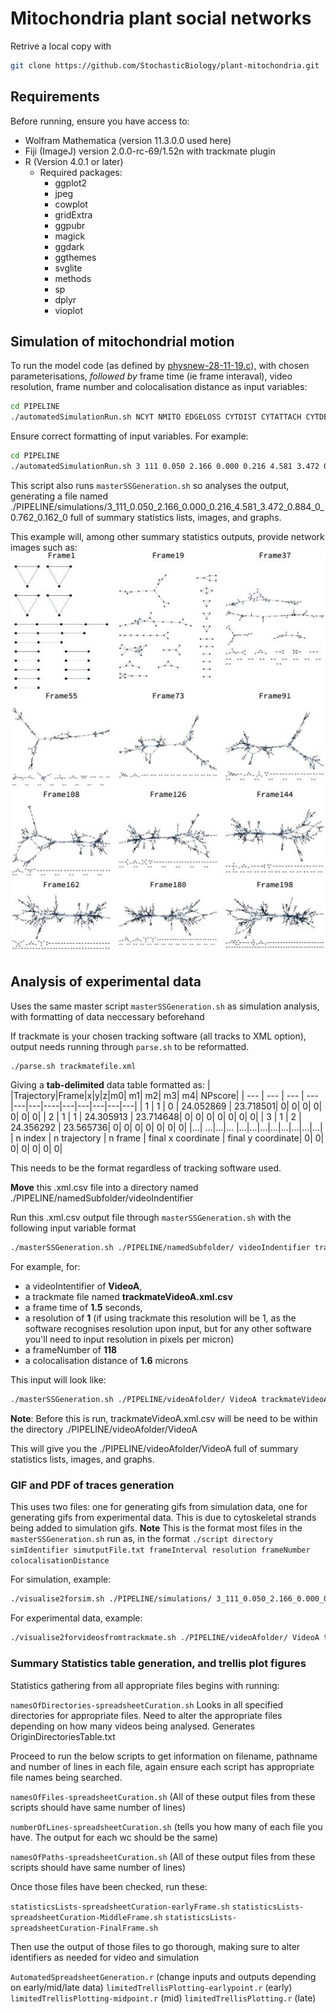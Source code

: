 # Mitochondria plant social networks


Retrive a local copy with

```sh
git clone https://github.com/StochasticBiology/plant-mitochondria.git
```

## Requirements

Before running, ensure you have access to:
- Wolfram Mathematica (version 11.3.0.0 used here)
- Fiji (ImageJ) version 2.0.0-rc-69/1.52n with trackmate plugin
- R (Version 4.0.1 or later)
  - Required packages:
    - ggplot2
    - jpeg
    - cowplot
    - gridExtra
    - ggpubr
    - magick
    - ggdark
    - ggthemes
    - svglite
    - methods
    - sp
    - dplyr
    - vioplot
    
## Simulation of mitochondrial motion

To run the model code (as defined by [physnew-28-11-19.c](PIPELINE/physnew-28-11-19.c)), with chosen parameterisations, *followed by* frame time (ie frame interaval), video resolution, frame number and colocalisation distance as input variables:
```sh
cd PIPELINE
./automatedSimulationRun.sh NCYT NMITO EDGELOSS CYTDIST CYTATTACH CYTDETACH CYTSPEED MITDIST MITSPEED STEPTYPE STEPPARAM HYDRO RSEED FrameTime Resolution FrameNumber ColocDistance
```
Ensure correct formatting of input variables. For example:
```sh
cd PIPELINE
./automatedSimulationRun.sh 3 111 0.050 2.166 0.000 0.216 4.581 3.472 0.884 0 0.762 0.162 0 1.1628 1.000 198 1.6
```
This script also runs `masterSSGeneration.sh` so analyses the output, generating a file named ./PIPELINE/simulations/3_111_0.050_2.166_0.000_0.216_4.581_3.472_0.884_0_0.762_0.162_0 full of summary statistics lists, images, and graphs.



This example will, among other summary statistics outputs, provide network images such as:
![This is a simulation output example, showing network illustrations over time](assets/3_111_0.050_2.166_0.000_0.216_4.581_3.472_0.884_0_0.762_0.162_0_AllNetworks.jpg)


## Analysis of experimental data

Uses the same master script `masterSSGeneration.sh` as simulation analysis, with formatting of data neccessary beforehand

If trackmate  is your chosen tracking software (all tracks to XML option), output needs running through `parse.sh` to be reformatted. 

```sh
./parse.sh trackmatefile.xml
```

Giving a **tab-delimited** data table formatted as:
|	|Trajectory|Frame|x|y|z|m0|	m1|	m2|	m3|	m4|	NPscore|
| --- | --- | --- | --- |---|---|----|---|---|---|---|---| 
| 1	| 1	| 0	| 24.052869 |	23.718501|	0|	0|	0|	0|	0|	0|	0|
| 2	| 1	| 1	| 24.305913 |	23.714648|	0|	0|	0|	0|	0|	0|	0|
| 3	| 1	| 2	| 24.356292 |	23.565736|	0|	0|	0|	0|	0|	0|	0|
|...| ...|...|... |...|...|...|...|...|...|...|...|
| n index  | n trajectory | n frame | final x coordinate |	final y coordinate|	0|	0|	0|	0|	0| 0| 0| 

This needs to be the format regardless of tracking software used.

**Move** this .xml.csv file into a directory named ./PIPELINE/namedSubfolder/videoIndentifier  

Run this .xml.csv output file through `masterSSGeneration.sh` with the following input variable format 

```sh
./masterSSGeneration.sh ./PIPELINE/namedSubfolder/ videoIndentifier trackmatefile.xml.csv frameTime Resolution frameNumber colocalisationDistance
```

For example, for:
- a videoIntentifier of **VideoA**, 
- a trackmate file named **trackmateVideoA.xml.csv**
- a frame time of **1.5** seconds, 
- a resolution of **1** (if using trackmate this resolution will be 1, as the software recognises resolution upon input, but for any other software you'll need to input resolution in pixels per micron)
- a frameNumber of **118**
- a colocalisation distance of **1.6** microns


This input will look like:

```sh
./masterSSGeneration.sh ./PIPELINE/videoAfolder/ VideoA trackmateVideoA.xml.csv 1.5000 1.0000 118 1.6
```
**Note**: Before this is run, trackmateVideoA.xml.csv will be need to be within the directory ./PIPELINE/videoAfolder/VideoA

This will give you the ./PIPELINE/videoAfolder/VideoA full of summary statistics lists, images, and graphs. 

### GIF and PDF of traces generation

This uses two files: one for generating gifs from simulation data, one for generating gifs from experimental data. 
This is due to cytoskeletal strands being added to simulation gifs.
**Note** This is the format most files in the `masterSSGeneration.sh` run as, in the format `./script directory simIdentifier simutputFile.txt frameInterval resolution frameNumber colocalisationDistance`

For simulation, example: 

```sh
./visualise2forsim.sh ./PIPELINE/simulations/ 3_111_0.050_2.166_0.000_0.216_4.581_3.472_0.884_0_0.762_0.162_0 simoutput-3-111-0.050-2.166-0.000-0.216-4.581-3.472-0.884-0-0.762-0.162-0.txt 1.1628 1.000 198 1.6
```
For experimental data, example:
```sh
./visualise2forvideosfromtrackmate.sh ./PIPELINE/videoAfolder/ VideoA trackmateVideoA.xml.csv 1.5000 1.0000 118 1.6
```

### Summary Statistics table generation, and trellis plot figures

Statistics gathering from all appropriate files begins with running:

`namesOfDirectories-spreadsheetCuration.sh`
Looks in all specified directories for appropriate files. Need to alter the appropriate files depending on how many videos being analysed. Generates OriginDirectoriesTable.txt

Proceed to run the below scripts to get information on filename, pathname and number of lines in each file, again ensure each script has appropriate file names being searched.  

`namesOfFiles-spreadsheetCuration.sh`   (All of these output files from these scripts should have same number of lines)

`numberOfLines-spreadsheetCuration.sh`  (tells you how many of each file you have. The output for each wc should be the same)

`namesOfPaths-spreadsheetCuration.sh`  (All of these output files from these scripts should have same number of lines)


Once those files have been checked, run  these: 

`statisticsLists-spreadsheetCuration-earlyFrame.sh`
`statisticsLists-spreadsheetCuration-MiddleFrame.sh`
`statisticsLists-spreadsheetCuration-FinalFrame.sh`

Then use the output of those files to go thorough, making sure to alter identifiers as needed for video and simulation


`AutomatedSpreadsheetGeneration.r`  (change inputs and outputs depending on early/mid/late data)
`limitedTrellisPlotting-earlypoint.r` (early)
`limitedTrellisPlotting-midpoint.r` (mid)
`limitedTrellisPlotting.r` (late)

